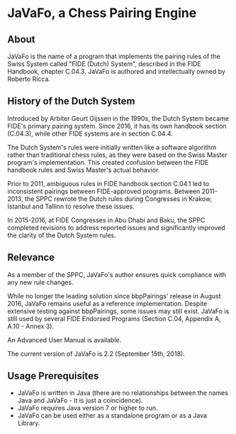 # JaVaFo, a Chess Pairing Engine

## About

JaVaFo is the name of a program that implements the pairing rules of the Swiss System called "FIDE (Dutch) System",
described in the FIDE Handbook, chapter C.04.3.
JaVaFo is authored and intellectually owned by Roberto Ricca.

## History of the Dutch System

Introduced by Arbiter Geurt Gijssen in the 1990s, the Dutch System became FIDE's primary pairing system. Since 2016, it
has its own handbook section (C.04.3), while other FIDE systems are in section C.04.4.

The Dutch System's rules were initially written like a software algorithm rather than traditional chess rules, as they
were based on the Swiss Master program's implementation. This created confusion between the FIDE handbook rules and
Swiss Master's actual behavior.

Prior to 2011, ambiguous rules in FIDE handbook section C.04.1 led to inconsistent pairings between FIDE-approved
programs. Between 2011-2013, the SPPC rewrote the Dutch rules during Congresses in Krakow, Istanbul and Tallinn to
resolve these issues.

In 2015-2016, at FIDE Congresses in Abu Dhabi and Baku, the SPPC completed revisions to address reported issues and
significantly improved the clarity of the Dutch System rules.

## Relevance

As a member of the SPPC, JaVaFo's author ensures quick compliance with any new rule changes.

While no longer the leading solution since bbpPairings' release in August 2016, JaVaFo remains useful as a reference
implementation. Despite extensive testing against bbpPairings, some issues may still exist.
JaVaFo is still used by several FIDE Endorsed Programs (Section C.04, Appendix A, A.10 - Annex 3).

An Advanced User Manual is available.

The current version of JaVaFo is 2.2 (September 15th, 2018).


## Usage Prerequisites

- JaVaFo is written in Java (there are no relationships between the names Java and JaVaFo - it is just a coincidence).
- JaVaFo requires Java version 7 or higher to run.
- JaVaFo can be used either as a standalone program or as a Java Library.

